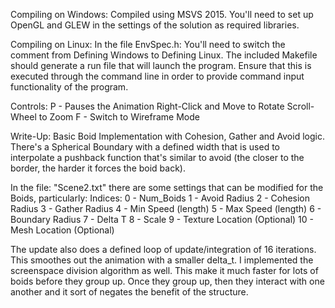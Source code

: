 Compiling on Windows:
Compiled using MSVS 2015.
You'll need to set up OpenGL and GLEW in the settings of the solution as required libraries.

Compiling on Linux:
In the file EnvSpec.h: You'll need to switch the comment from Defining Windows to Defining Linux.
The included Makefile should generate a run file that will launch the program.  Ensure that this is executed through the command line in order to provide command input functionality of the program.

Controls:
P - Pauses the Animation
Right-Click and Move to Rotate
Scroll-Wheel to Zoom
F - Switch to Wireframe Mode

Write-Up:
Basic Boid Implementation with Cohesion, Gather and Avoid logic. There's a Spherical Boundary with a defined width that is used to interpolate a pushback function that's similar to avoid (the closer to the border, the harder it forces the boid back).

In the file: "Scene2.txt" there are some settings that can be modified for the Boids, particularly:
Indices:
		0 - Num_Boids
		1 - Avoid Radius
		2 - Cohesion Radius
		3 - Gather Radius
		4 - Min Speed (length)
		5 - Max Speed (length)
		6 - Boundary Radius
		7 - Delta T
		8 - Scale
		9 - Texture Location (Optional)
		10 - Mesh Location (Optional)
		
The update also does a defined loop of update/integration of 16 iterations. This smoothes out the animation with a smaller delta_t. I implemented the screenspace division algorithm as well. This make it much faster for lots of boids before they group up. Once they group up, then they interact with one another and it sort of negates the benefit of the structure.
